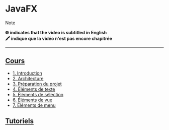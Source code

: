 # JavaFX

> [!NOTE]
> **🌐 indicates that the video is subtitled in English**<br>
> **🖍 indique que la vidéo n'est pas encore chapitrée**

---

## [Cours](https://www.youtube.com/playlist?list=PLrSOXFDHBtfGPyx7UHfsJtrdnpa_ix0ah)

+ [1. Introduction](https://www.youtube.com/watch?v=I_bpcc6R338)
+ [2. Architecture](https://www.youtube.com/watch?v=VkbRLNwfjV4)
+ [3. Préparation du projet](https://www.youtube.com/watch?v=0pm1kZLweVE)
+ [4. Éléments de texte](https://www.youtube.com/watch?v=TmSIutrOk14)
+ [5. Éléments de sélection](https://www.youtube.com/watch?v=veejlhq7Z_A)
+ [6. Éléments de vue](https://www.youtube.com/watch?v=4vbAUTsFp3c)
+ [7. Éléments de menu](https://www.youtube.com/watch?v=qoMbUdzdKZQ)

## [Tutoriels](https://www.youtube.com/playlist?list=PLrSOXFDHBtfG1YTsSBwZ9KO8m7gk95MFV)
